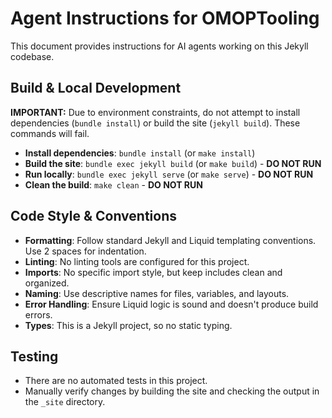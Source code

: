 # Agent Instructions for OMOPTooling

This document provides instructions for AI agents working on this Jekyll codebase.

## Build & Local Development

**IMPORTANT:** Due to environment constraints, do not attempt to install dependencies (`bundle install`) or build the site (`jekyll build`). These commands will fail.

- **Install dependencies**: `bundle install` (or `make install`)
- **Build the site**: `bundle exec jekyll build` (or `make build`) - **DO NOT RUN**
- **Run locally**: `bundle exec jekyll serve` (or `make serve`) - **DO NOT RUN**
- **Clean the build**: `make clean` - **DO NOT RUN**

## Code Style & Conventions

- **Formatting**: Follow standard Jekyll and Liquid templating conventions. Use 2 spaces for indentation.
- **Linting**: No linting tools are configured for this project.
- **Imports**: No specific import style, but keep includes clean and organized.
- **Naming**: Use descriptive names for files, variables, and layouts.
- **Error Handling**: Ensure Liquid logic is sound and doesn't produce build errors.
- **Types**: This is a Jekyll project, so no static typing.

## Testing

- There are no automated tests in this project.
- Manually verify changes by building the site and checking the output in the `_site` directory.
